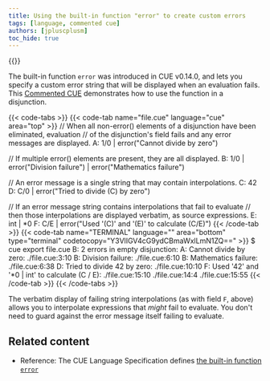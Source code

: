 ```yaml
---
title: Using the built-in function "error" to create custom errors
tags: [language, commented cue]
authors: [jpluscplusm]
toc_hide: true
---
```

{{<sidenote text="Requires CUE v0.14.0 or later" >}}

The built-in function `error` was introduced in CUE v0.14.0, and lets you
specify a custom error string that will be displayed when an evaluation fails.
This [Commented CUE]({{<relref"docs/howto/about-commented-cue-guides">}})
demonstrates how to use the function in a disjunction.

{{< code-tabs >}}
{{< code-tab name="file.cue" language="cue" area="top" >}}
// When all non-error() elements of a disjunction have been eliminated, evaluation
// of the disjunction's field fails and any error messages are displayed.
A: 1/0 | error("Cannot divide by zero")

// If multiple error() elements are present, they are all displayed.
B: 1/0 | error("Division failure") | error("Mathematics failure")

// An error message is a single string that may contain interpolations.
C: 42
D: C/0 | error("Tried to divide \(C) by zero")

// If an error message string contains interpolations that fail to evaluate
// then those interpolations are displayed verbatim, as source expressions.
E: int | *0
F: C/E | error("Used '\(C)' and '\(E)' to calculate \(C/E)")
{{< /code-tab >}}
{{< code-tab name="TERMINAL" language="" area="bottom" type="terminal" codetocopy="Y3VlIGV4cG9ydCBmaWxlLmN1ZQ==" >}}
$ cue export file.cue
B: 2 errors in empty disjunction:
A: Cannot divide by zero:
    ./file.cue:3:10
B: Division failure:
    ./file.cue:6:10
B: Mathematics failure:
    ./file.cue:6:38
D: Tried to divide 42 by zero:
    ./file.cue:10:10
F: Used '42' and '*0 | int' to calculate (C / E):
    ./file.cue:15:10
    ./file.cue:14:4
    ./file.cue:15:55
{{< /code-tab >}}
{{< /code-tabs >}}

The verbatim display of failing string interpolations (as with field `F`,
above) allows you to interpolate expressions that *might* fail to evaluate.
You don't need to guard against the error message itself failing to evaluate.

## Related content

- Reference: The CUE Language Specification defines
  [the built-in function `error`]({{<relref"docs/reference/spec/#error">}})
